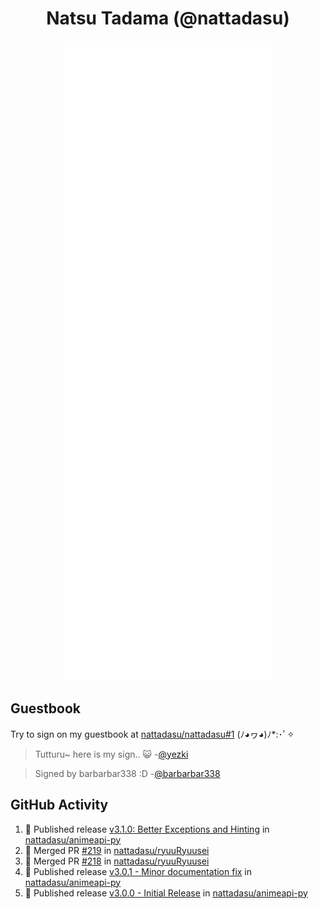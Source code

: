 <div align="center">

# Natsu Tadama (@nattadasu)

![Github Metrics](github-metrics.svg)
</div>

## Guestbook

Try to sign on my guestbook at [nattadasu/nattadasu#1](https://github.com/nattadasu/nattadasu/issues/1) (ﾉ◕ヮ◕)ﾉ\*:･ﾟ✧

<!--START:guestbook-->
> Tutturu~  here is my sign.. :smiley_cat: 
> -[@yezki](https://github.com/yezki)

> Signed by barbarbar338 :D
> -[@barbarbar338](https://github.com/barbarbar338)
<!--END:guestbook-->

## GitHub Activity
<!--START_SECTION:activity-->
1. 🚀 Published release [v3.1.0: Better Exceptions and Hinting](https://github.com/nattadasu/animeapi-py/releases/tag/v3.1.0) in [nattadasu/animeapi-py](https://github.com/nattadasu/animeapi-py)
2. 🎉 Merged PR [#219](https://github.com/nattadasu/ryuuRyuusei/pull/219) in [nattadasu/ryuuRyuusei](https://github.com/nattadasu/ryuuRyuusei)
3. 🎉 Merged PR [#218](https://github.com/nattadasu/ryuuRyuusei/pull/218) in [nattadasu/ryuuRyuusei](https://github.com/nattadasu/ryuuRyuusei)
4. 🚀 Published release [v3.0.1 - Minor documentation fix](https://github.com/nattadasu/animeapi-py/releases/tag/v3.0.1) in [nattadasu/animeapi-py](https://github.com/nattadasu/animeapi-py)
5. 🚀 Published release [v3.0.0 - Initial Release](https://github.com/nattadasu/animeapi-py/releases/tag/v3.0.0) in [nattadasu/animeapi-py](https://github.com/nattadasu/animeapi-py)
<!--END_SECTION:activity-->
